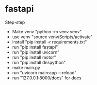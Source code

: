 # fastapi

Step-step
- Make venv "python -m venv venv"
- use venv "source venv/Scripts/activate"
- install "pip install -r requirements.txt"
- run "pip install fastapi"
- run "pip install uvicorn"
- run "pip install motor"
- run "pip install dnspython"
- make main.py
- run "uvicorn main:app --reload"
- run "127.0.0.1:8000/docs" for docs